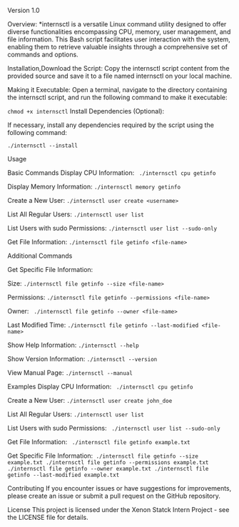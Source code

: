 Version 1.0

Overview:
*internsctl is a versatile Linux command utility designed to offer diverse functionalities encompassing CPU, memory, user management, and file information. This Bash script facilitates user interaction with the system, enabling them to retrieve valuable insights through a comprehensive set of commands and options.

Installation,Download the Script:
Copy the internsctl script content from the provided source and save it to a file named internsctl on your local machine.

Making it Executable:
Open a terminal, navigate to the directory containing the internsctl script, and run the following command to make it executable:

`chmod +x internsctl`
Install Dependencies (Optional):

If necessary, install any dependencies required by the script using the following command:

`./internsctl --install`

Usage

Basic Commands Display CPU Information:
` ./internsctl cpu getinfo`

Display Memory Information:
`./internsctl memory getinfo`

Create a New User: 
`./internsctl user create <username>`

List All Regular Users:
`./internsctl user list`

List Users with sudo Permissions:
`./internsctl user list --sudo-only`

Get File Information:
`./internsctl file getinfo <file-name>`

Additional Commands

Get Specific File Information:

Size:
`./internsctl file getinfo --size <file-name>`

Permissions: 
`./internsctl file getinfo --permissions <file-name>`

Owner:
` ./internsctl file getinfo --owner <file-name>`

Last Modified Time:
`./internsctl file getinfo --last-modified <file-name>`

Show Help Information:
`./internsctl --help`

Show Version Information:
`./internsctl --version`

View Manual Page:
`./internsctl --manual`

Examples Display CPU Information:
` ./internsctl cpu getinfo`

Create a New User: 
`./internsctl user create john_doe`

List All Regular Users: 
`./internsctl user list`

List Users with sudo Permissions:
` ./internsctl user list --sudo-only`

Get File Information:
` ./internsctl file getinfo example.txt`

Get Specific File Information:` ./internsctl file getinfo --size example.txt ./internsctl file getinfo --permissions example.txt ./internsctl file getinfo --owner example.txt ./internsctl file getinfo --last-modified example.txt` 

Contributing If you encounter issues or have suggestions for improvements, please create an issue or submit a pull request on the GitHub repository.

License This project is licensed under the Xenon Statck Intern Project - see the LICENSE file for details.

















